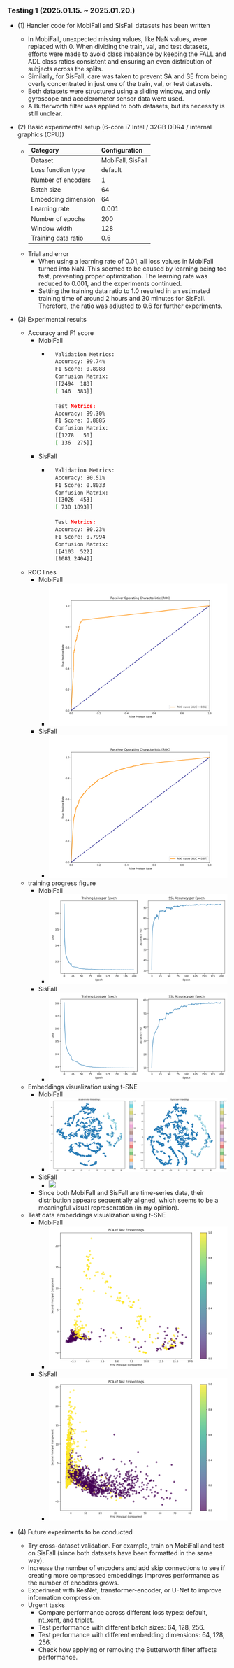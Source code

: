 ### Testing 1 (2025.01.15. ~ 2025.01.20.)

- (1) Handler code for MobiFall and SisFall datasets has been written
    - In MobiFall, unexpected missing values, like NaN values, were replaced with 0. When dividing the train, val, and test datasets, efforts were made to avoid class imbalance by keeping the FALL and ADL class ratios consistent and ensuring an even distribution of subjects across the splits.
    - Similarly, for SisFall, care was taken to prevent SA and SE from being overly concentrated in just one of the train, val, or test datasets.
    - Both datasets were structured using a sliding window, and only gyroscope and accelerometer sensor data were used.
    - A Butterworth filter was applied to both datasets, but its necessity is still unclear.

- (2) Basic experimental setup (6-core i7 Intel / 32GB DDR4 / internal graphics (CPU))
    - | Category | Configuration |
      |------|---------|
      | Dataset | MobiFall, SisFall |
      | Loss function type | default |
      | Number of encoders | 1 |
      | Batch size | 64 |
      | Embedding dimension | 64 |
      | Learning rate | 0.001 |
      | Number of epochs | 200 |
      | Window width | 128 |
      | Training data ratio | 0.6 |
    - Trial and error
        - When using a learning rate of 0.01, all loss values in MobiFall turned into NaN. This seemed to be caused by learning being too fast, preventing proper optimization. The learning rate was reduced to 0.001, and the experiments continued.
        - Setting the training data ratio to 1.0 resulted in an estimated training time of around 2 hours and 30 minutes for SisFall. Therefore, the ratio was adjusted to 0.6 for further experiments.

- (3) Experimental results
    - Accuracy and F1 score
        - MobiFall
            - ```sh
                Validation Metrics:
                Accuracy: 89.74%
                F1 Score: 0.8988
                Confusion Matrix:
                [[2494  183]
                [ 146  383]]

                Test Metrics:
                Accuracy: 89.30%
                F1 Score: 0.8885
                Confusion Matrix:
                [[1278   50]
                [ 136  275]]
                ```
        - SisFall
            - ```sh
                Validation Metrics:
                Accuracy: 80.51%
                F1 Score: 0.8033
                Confusion Matrix:
                [[3026  453]
                [ 738 1893]]

                Test Metrics:
                Accuracy: 80.23%
                F1 Score: 0.7994
                Confusion Matrix:
                [[4103  522]
                [1081 2404]]
                ```
    - ROC lines
        - MobiFall
            - <img src="./20250119_MobiFall_enc1_default_lr0.001_b64_dim64_ep200/roc_curve.png">
        - SisFall
            - <img src="./20250119_SisFall_enc1_default_lr0.001_b64_dim64_ep200/roc_curve.png">
    - training progress figure
        - MobiFall
            - <img src="./20250119_MobiFall_enc1_default_lr0.001_b64_dim64_ep200/training_progress.png">
        - SisFall
            - <img src="./20250119_SisFall_enc1_default_lr0.001_b64_dim64_ep200/training_progress.png">
    - Embeddings visualization using t-SNE
        - MobiFall
            - <img src="./20250119_MobiFall_enc1_default_lr0.001_b64_dim64_ep200/embedding_analysis/split_embeddings.png">
        - SisFall
            - <img src="./20250119_SisFall_enc1_default_lr0.001_b64_dim64_ep200/embedding_analysis/split_embeddings.png">
        - Since both MobiFall and SisFall are time-series data, their distribution appears sequentially aligned, which seems to be a meaningful visual representation (in my opinion).
    - Test data embeddings visualization using t-SNE
        - MobiFall
            - <img src="./20250119_MobiFall_enc1_default_lr0.001_b64_dim64_ep200/embeddings_pca.png">
        - SisFall
            - <img src="./20250119_SisFall_enc1_default_lr0.001_b64_dim64_ep200/embeddings_pca.png"> 

- (4) Future experiments to be conducted
    - Try cross-dataset validation. For example, train on MobiFall and test on SisFall (since both datasets have been formatted in the same way).
    - Increase the number of encoders and add skip connections to see if creating more compressed embeddings improves performance as the number of encoders grows.
    - Experiment with ResNet, transformer-encoder, or U-Net to improve information compression.
    - Urgent tasks
        - Compare performance across different loss types: default, nt_xent, and triplet.
        - Test performance with different batch sizes: 64, 128, 256.
        - Test performance with different embedding dimensions: 64, 128, 256.
        - Check how applying or removing the Butterworth filter affects performance.

